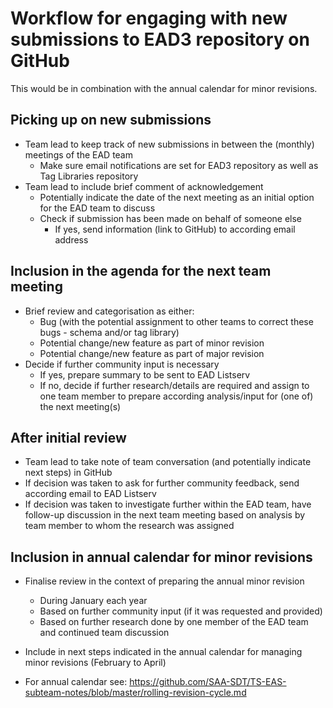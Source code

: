# Workflow for engaging with new submissions to EAD3 repository on GitHub
This would be in combination with the annual calendar for minor revisions.

## Picking up on new submissions
- Team lead to keep track of new submissions in between the (monthly) meetings of the EAD team
  - Make sure email notifications are set for EAD3 repository as well as Tag Libraries repository
- Team lead to include brief comment of acknowledgement
  - Potentially indicate the date of the next meeting as an initial option for the EAD team to discuss
  - Check if submission has been made on behalf of someone else
    - If yes, send information (link to GitHub) to according email address 

## Inclusion in the agenda for the next team meeting
- Brief review and categorisation as either:
  - Bug (with the potential assignment to other teams to correct these bugs - schema and/or tag library)
  - Potential change/new feature as part of minor revision
  - Potential change/new feature as part of major revision
- Decide if further community input is necessary
  - If yes, prepare summary to be sent to EAD Listserv
  - If no, decide if further research/details are required and assign to one team member to prepare according analysis/input for (one of) the next meeting(s)

## After initial review
- Team lead to take note of team conversation (and potentially indicate next steps) in GitHub
- If decision was taken to ask for further community feedback, send according email to EAD Listserv
- If decision was taken to investigate further within the EAD team, have follow-up discussion in the next team meeting based on analysis by team member to whom the research was assigned

## Inclusion in annual calendar for minor revisions
- Finalise review in the context of preparing the annual minor revision
  - During January each year
  - Based on further community input (if it was requested and provided)
  - Based on further research done by one member of the EAD team and continued team discussion
- Include in next steps indicated in the annual calendar for managing minor revisions (February to April)

- For annual calendar see: https://github.com/SAA-SDT/TS-EAS-subteam-notes/blob/master/rolling-revision-cycle.md
